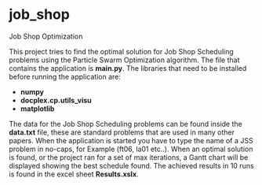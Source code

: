 # job_shop
Job Shop Optimization

This project tries to find the optimal solution for Job Shop Scheduling problems using the Particle Swarm Optimization algorithm.
The file that contains the application is **main.py**.
The libraries that need to be installed before running the application are:
  * **numpy**
  * **docplex.cp.utils_visu**
  * **matplotlib**

The data for the Job Shop Scheduling problems can be found inside the **data.txt** file, these are standard problems that are used in many other papers.
When the application is started you have to type the name of a JSS problem in no-caps, for Example (ft06, la01 etc..).
When an optimal solution is found, or the project ran for a set of max iterations, a Gantt chart will be displayed showing the best schedule found.
The achieved results in 10 runs is found in the excel sheet **Results.xslx**.

